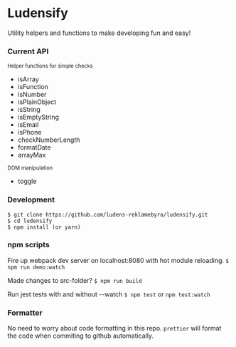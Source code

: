 # Ludensify

Utility helpers and functions to make developing fun and easy!

### Current API

<small>Helper functions for simple checks</small>

- isArray
- isFunction
- isNumber
- isPlainObject
- isString
- isEmptyString
- isEmail
- isPhone
- checkNumberLength
- formatDate
- arrayMax

<small>DOM manipulation</small>

- toggle

### Development

```
$ git clone https://github.com/ludens-reklamebyra/ludensify.git
$ cd ludensify
$ npm install (or yarn)
```

### npm scripts
Fire up webpack dev server on localhost:8080 with hot module reloading.
`$ npm run demo:watch`

Made changes to src-folder?
`$ npm run build`

Run jest tests with and without --watch
`$ npm test` or `npm test:watch`

### Formatter
No need to worry about code formatting in this repo. `prettier` will format
the code when commiting to github automatically.

